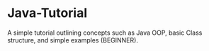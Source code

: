 # Java-Tutorial
A simple tutorial outlining concepts such as Java OOP, basic Class structure, and simple examples (BEGINNER).
